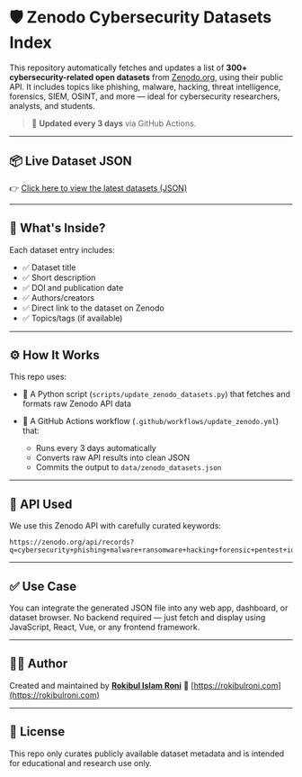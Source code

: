 

# 🛡️ Zenodo Cybersecurity Datasets Index

This repository automatically fetches and updates a list of **300+ cybersecurity-related open datasets** from [Zenodo.org](https://zenodo.org/), using their public API. It includes topics like phishing, malware, hacking, threat intelligence, forensics, SIEM, OSINT, and more — ideal for cybersecurity researchers, analysts, and students.

> 🔁 **Updated every 3 days** via GitHub Actions.

---

## 📦 Live Dataset JSON

👉 [Click here to view the latest datasets (JSON)](https://raw.githubusercontent.com/rokibulroni/zenodo-datasets-index/main/data/zenodo_datasets.json)

---

## 🧠 What's Inside?

Each dataset entry includes:

* ✅ Dataset title
* ✅ Short description
* ✅ DOI and publication date
* ✅ Authors/creators
* ✅ Direct link to the dataset on Zenodo
* ✅ Topics/tags (if available)

---

## ⚙️ How It Works

This repo uses:

* 🐍 A Python script (`scripts/update_zenodo_datasets.py`) that fetches and formats raw Zenodo API data
* 🤖 A GitHub Actions workflow (`.github/workflows/update_zenodo.yml`) that:

  * Runs every 3 days automatically
  * Converts raw API results into clean JSON
  * Commits the output to `data/zenodo_datasets.json`

---

## 📜 API Used

We use this Zenodo API with carefully curated keywords:

```
https://zenodo.org/api/records?q=cybersecurity+phishing+malware+ransomware+hacking+forensic+pentest+ids+ips+siem+zeroday+exploit+ddos+threat+mitre+nmap+network+firewall+vulnerability+reverse+osint+incident+log+password+encryption+soc+mitigation+cybercrime+cti+breach+suricata+yara+wireshark+anomaly+dfir+cyberattack&type=dataset&size=300
```

---

## ✅ Use Case

You can integrate the generated JSON file into any web app, dashboard, or dataset browser. No backend required — just fetch and display using JavaScript, React, Vue, or any frontend framework.

---

## 👨‍💻 Author

Created and maintained by [**Rokibul Islam Roni**](https://rokibulroni.com)
🔗 [https://rokibulroni.com](https://rokibulroni.com)

---

## 📖 License

This repo only curates publicly available dataset metadata and is intended for educational and research use only.
 

